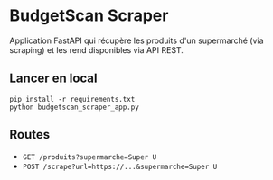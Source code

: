 # BudgetScan Scraper

Application FastAPI qui récupère les produits d'un supermarché (via scraping) et les rend disponibles via API REST.

## Lancer en local
```
pip install -r requirements.txt
python budgetscan_scraper_app.py
```

## Routes
- `GET /produits?supermarche=Super U`
- `POST /scrape?url=https://...&supermarche=Super U`